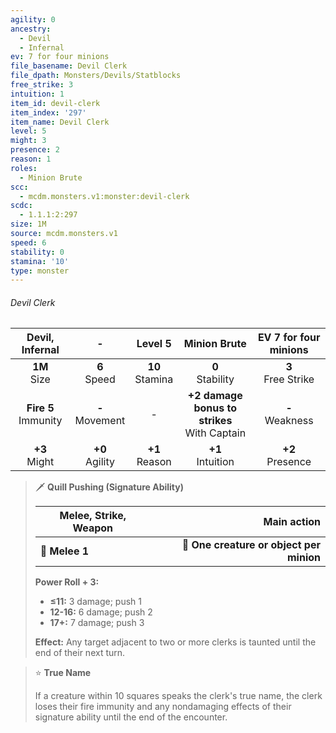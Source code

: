 ```yaml
---
agility: 0
ancestry:
  - Devil
  - Infernal
ev: 7 for four minions
file_basename: Devil Clerk
file_dpath: Monsters/Devils/Statblocks
free_strike: 3
intuition: 1
item_id: devil-clerk
item_index: '297'
item_name: Devil Clerk
level: 5
might: 3
presence: 2
reason: 1
roles:
  - Minion Brute
scc:
  - mcdm.monsters.v1:monster:devil-clerk
scdc:
  - 1.1.1:2:297
size: 1M
source: mcdm.monsters.v1
speed: 6
stability: 0
stamina: '10'
type: monster
---
```


###### Devil Clerk

|     Devil, Infernal      |          -          |       Level 5       |                   Minion Brute                   | EV 7 for four minions  |
| :----------------------: | :-----------------: | :-----------------: | :----------------------------------------------: | :--------------------: |
|     **1M**<br/> Size     |  **6**<br/> Speed   | **10**<br/> Stamina |               **0**<br/> Stability               | **3**<br/> Free Strike |
| **Fire 5**<br/> Immunity | **-**<br/> Movement |          -          | **+2 damage bonus to strikes**<br/> With Captain |  **-**<br/> Weakness   |
|    **+3**<br/> Might     | **+0**<br/> Agility | **+1**<br/> Reason  |              **+1**<br/> Intuition               |  **+2**<br/> Presence  |

<!-- -->
> 🗡 **Quill Pushing (Signature Ability)**
>
> | **Melee, Strike, Weapon** |                          **Main action** |
> | ------------------------- | ---------------------------------------: |
> | **📏 Melee 1**            | **🎯 One creature or object per minion** |
>
> **Power Roll + 3:**
>
> - **≤11:** 3 damage; push 1
> - **12-16:** 6 damage; push 2
> - **17+:** 7 damage; push 3
>
> **Effect:** Any target adjacent to two or more clerks is taunted until the end of their next turn.

<!-- -->
> ⭐️ **True Name**
>
> If a creature within 10 squares speaks the clerk's true name, the clerk loses their fire immunity and any nondamaging effects of their signature ability until the end of the encounter.
